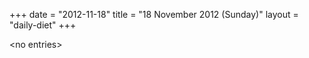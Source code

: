 +++
date = "2012-11-18"
title = "18 November 2012 (Sunday)"
layout = "daily-diet"
+++

\<no entries\>